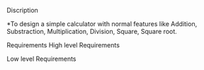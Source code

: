 Discription

*To design a simple calculator with normal features like Addition, Substraction, Multiplication, Division, Square, Square root.


Requirements
High level Requirements


Low level Requirements